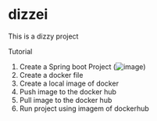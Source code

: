 # dizzei
This is a dizzy project

Tutorial
1. Create a Spring boot Project (![image](https://user-images.githubusercontent.com/19800645/111548634-c3198200-8759-11eb-8e1f-a7f7dac64204.png))
2. Create a docker file
3. Create a local image of docker
4. Push image to the docker hub
5. Pull image to the docker hub
6. Run project using imagem of dockerhub
